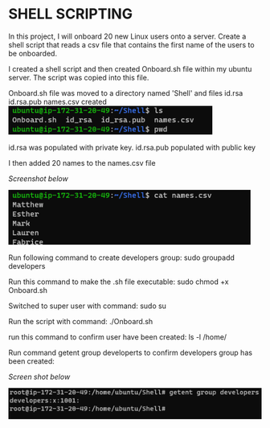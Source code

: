 # SHELL SCRIPTING

In this project, I will onboard 20 new Linux users onto a server. Create a shell script that reads a csv file that contains the first name of the users to be onboarded.


I created a shell script and then created Onboard.sh file within my ubuntu server. The script was copied into this file.


Onboard.sh file was moved to a directory named 'Shell' and files id.rsa id.rsa.pub names.csv created 
![Pic2](./Images/Pic2.png)

id.rsa was populated with private key. id.rsa.pub populated with public key 


I then added 20 names to the names.csv file 

*Screenshot below*

![Pic3](./Images/Pic3.png)



                                                  
Run following command to create developers group: sudo groupadd developers



Run this command to make the .sh file executable: sudo chmod +x Onboard.sh

Switched to super user with command: sudo su

Run the script with command: ./Onboard.sh

run this command to confirm user have been created: ls -l /home/ 

Run command getent group developerts to confirm developers group has been created:

*Screen shot below*

![Pic4](./Images/Pic4.png)